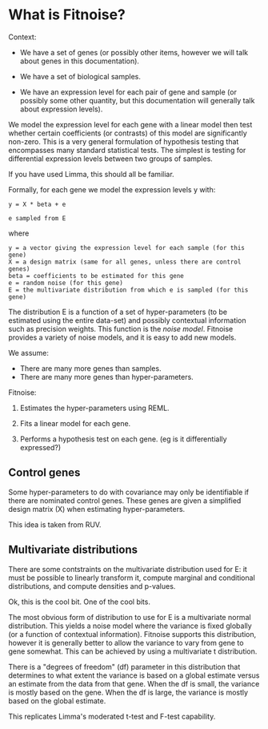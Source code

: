
What is Fitnoise?
===

Context:

* We have a set of genes (or possibly other items, however we will talk about genes in this documentation).

* We have a set of biological samples.

* We have an expression level for each pair of gene and sample (or possibly some other quantity, but this documentation will generally talk about expression levels).

We model the expression level for each gene with a linear model then test whether certain coefficients (or contrasts) of this model are significantly non-zero. This is a very general formulation of hypothesis testing that encompasses many standard statistical tests. The simplest is testing for differential expression levels between two groups of samples.

If you have used Limma, this should all be familiar.

Formally, for each gene we model the expression levels y with:

    y = X * beta + e
    
    e sampled from E
    
where

    y = a vector giving the expression level for each sample (for this gene)
    X = a design matrix (same for all genes, unless there are control genes)
    beta = coefficients to be estimated for this gene
    e = random noise (for this gene)
    E = the multivariate distribution from which e is sampled (for this gene)

The distribution E is a function of a set of hyper-parameters (to be estimated using the entire data-set) and possibly contextual information such as precision weights. This function is the *noise model*. Fitnoise provides a variety of noise models, and it is easy to add new models.

We assume:

* There are many more genes than samples.
* There are many more genes than hyper-parameters.

Fitnoise:

1. Estimates the hyper-parameters using REML.

2. Fits a linear model for each gene.

3. Performs a hypothesis test on each gene. (eg is it differentially expressed?)


Control genes
---

Some hyper-parameters to do with covariance may only be identifiable if there are nominated control genes. These genes are given a simplified design matrix (X) when estimating hyper-parameters.

This idea is taken from RUV.


Multivariate distributions
---

There are some contstraints on the multivariate distribution used for E: it must be possible to linearly transform it, compute marginal and conditional distributions, and compute densities and p-values.

Ok, this is the cool bit. One of the cool bits.

The most obvious form of distribution to use for E is a multivariate normal distribution. This yields a noise model where the variance is fixed globally (or a function of contextual information). Fitnoise supports this distribution, however it is generally better to allow the variance to vary from gene to gene somewhat. This can be achieved by using a multivariate t distribution.

There is a "degrees of freedom" (df) parameter in this distribution that determines to what extent the variance is based on a global estimate versus an estimate from the data from that gene. When the df is small, the variance is mostly based on the gene. When the df is large, the variance is mostly based on the global estimate.

This replicates Limma's moderated t-test and F-test capability.









